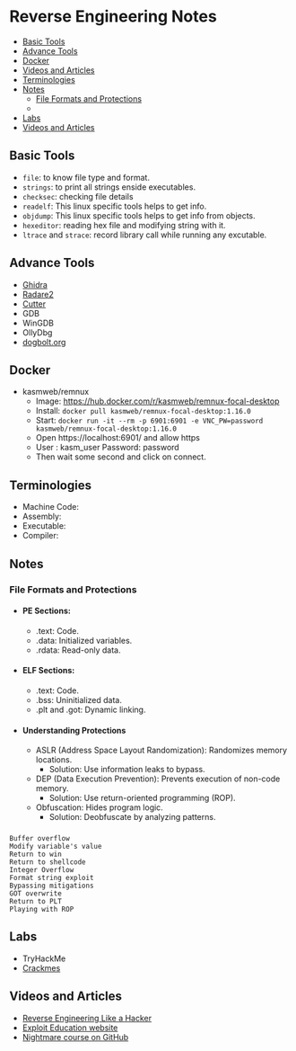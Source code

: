 # Reverse Engineering Notes
- [Basic Tools](#basic-tools)
- [Advance Tools](#advance-tools)
- [Docker](#docker)
- [Videos and Articles](#videos-and-articles)
- [Terminologies](#terminologies)
- [Notes](#notes)
  - [File Formats and Protections](#file-formats-and-protections)
  -  
- [Labs](#labs)
- [Videos and Articles](#videos-and-articles)


## Basic Tools
- `file`: to know file type and format.
- `strings`: to print all strings enside executables.
- `checksec`: checking file details
- `readelf`: This linux specific tools helps to get info.
- `objdump`: This linux specific tools helps to get info from objects.
- `hexeditor`: reading hex file and modifying string with it.
- `ltrace` and `strace`: record library call while running any excutable.
  
## Advance Tools
- [Ghidra](https://github.com/NationalSecurityAgency/ghidra)
- [Radare2](https://github.com/radareorg/radare2)
- [Cutter](https://github.com/rizinorg/cutter)
- GDB
- WinGDB
- OllyDbg
- [dogbolt.org](https://dogbolt.org)

## Docker
- kasmweb/remnux
  - Image: https://hub.docker.com/r/kasmweb/remnux-focal-desktop
  - Install: `docker pull kasmweb/remnux-focal-desktop:1.16.0`
  - Start: `docker run -it --rm -p 6901:6901 -e VNC_PW=password kasmweb/remnux-focal-desktop:1.16.0`
  - Open https://localhost:6901/ and allow https
  - User : kasm_user Password: password
  - Then wait some second and click on connect.
  

## Terminologies
- Machine Code:
- Assembly:
- Executable:
- Compiler:

## Notes
### File Formats and Protections
- #### PE Sections:
  - .text: Code.
  - .data: Initialized variables.
  - .rdata: Read-only data.
- #### ELF Sections:
  - .text: Code.
  - .bss: Uninitialized data.
  - .plt and .got: Dynamic linking.
- #### Understanding Protections
  - ASLR (Address Space Layout Randomization): Randomizes memory locations.
    - Solution: Use information leaks to bypass.
  - DEP (Data Execution Prevention): Prevents execution of non-code memory.
    - Solution: Use return-oriented programming (ROP).
  - Obfuscation: Hides program logic.
    - Solution: Deobfuscate by analyzing patterns.


###
    Buffer overflow
    Modify variable's value
    Return to win
    Return to shellcode
    Integer Overflow
    Format string exploit
    Bypassing mitigations
    GOT overwrite
    Return to PLT
    Playing with ROP

## Labs
- TryHackMe
- [Crackmes](https://crackmes.one/)
  
## Videos and Articles
- [Reverse Engineering Like a Hacker](https://youtu.be/-__qkpSk_rg)
- [Exploit Education website](https://exploit.education/)
- [Nightmare course on GitHub](https://guyinatuxedo.github.io/)

  
